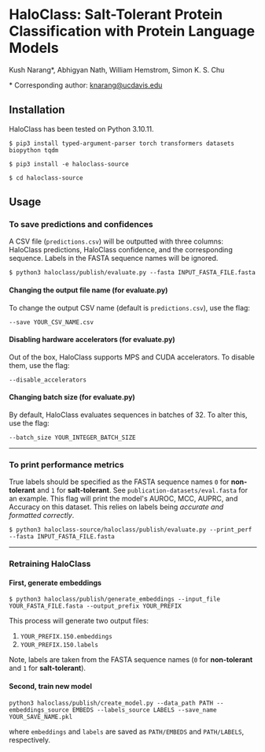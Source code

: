 # HaloClass: Salt-Tolerant Protein Classification with Protein Language Models

Kush Narang*, Abhigyan Nath, William Hemstrom, Simon K. S. Chu

\* Corresponding author: knarang@ucdavis.edu

## Installation

HaloClass has been tested on Python 3.10.11.

`$ pip3 install typed-argument-parser torch transformers datasets biopython tqdm`

`$ pip3 install -e haloclass-source`

`$ cd haloclass-source`

## Usage


### To save predictions and confidences

A CSV file (`predictions.csv`) will be outputted with three columns: HaloClass predictions, HaloClass confidence, and the corresponding sequence. Labels in the FASTA sequence names will be ignored.

`$ python3 haloclass/publish/evaluate.py --fasta INPUT_FASTA_FILE.fasta`


#### Changing the output file name (for evaluate.py)

To change the output CSV name (default is `predictions.csv`), use the flag:

`--save YOUR_CSV_NAME.csv`


#### Disabling hardware accelerators (for evaluate.py)

Out of the box, HaloClass supports MPS and CUDA accelerators. To disable them, use the flag:

`--disable_accelerators`

#### Changing batch size (for evaluate.py)

By default, HaloClass evaluates sequences in batches of 32. To alter this, use the flag:

`--batch_size YOUR_INTEGER_BATCH_SIZE`


---

### To print performance metrics

True labels should be specified as the FASTA sequence names `0` for **non-tolerant** and `1` for **salt-tolerant**. See `publication-datasets/eval.fasta` for an example. This flag will print the model's AUROC, MCC, AUPRC, and Accuracy on this dataset. This relies on labels being _accurate and formatted correctly_.

`$ python3 haloclass-source/haloclass/publish/evaluate.py --print_perf --fasta INPUT_FASTA_FILE.fasta`

---

### Retraining HaloClass

#### First, generate embeddings

`$ python3 haloclass/publish/generate_embeddings --input_file YOUR_FASTA_FILE.fasta --output_prefix YOUR_PREFIX`

This process will generate two output files:

1. `YOUR_PREFIX.150.embeddings`
2. `YOUR_PREFIX.150.labels`

Note, labels are taken from the FASTA sequence names (`0` for **non-tolerant** and `1` for **salt-tolerant**).

#### Second, train new model

`python3 haloclass/publish/create_model.py --data_path PATH --embeddings_source EMBEDS --labels_source LABELS --save_name YOUR_SAVE_NAME.pkl`

where `embeddings` and `labels` are saved as `PATH/EMBEDS` and `PATH/LABELS`, respectively.